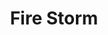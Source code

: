 ---
title: "Fire Storm"
permalink: /spells/fire-storm/
tags:
  - Spell
  - 7th Level
  - Evocation
  - Damage
  - Fire
available_for:
  - Cleric
  - Druid
  - Sorcerer
level: "7th Level"
school: "Evocation"
range: "150 ft"
area: "100 ft"
shape: "Cube"
comp:
  - V
  - S
attack: "DEX Save"
effect: "Fire"
description: |
  A storm made up of sheets of roaring flame appears in a location you choose within range. The area of the storm consists of up to ten 10-foot cubes, which you can arrange as you wish. Each cube must have at least one face adjacent to the face of another cube. Each creature in the area must make a dexterity saving throw. It takes 7d10 fire damage on a failed save, or half as much damage on a successful one.

  The fire damages objects in the area and ignites flammable objects that aren't being worn or carried. If you choose, plant life in the area is unaffected by this spell.
excerpt: "A storm made up of sheets of roaring flame appears in a location you choose within range."
source: "Basic Rules"
---